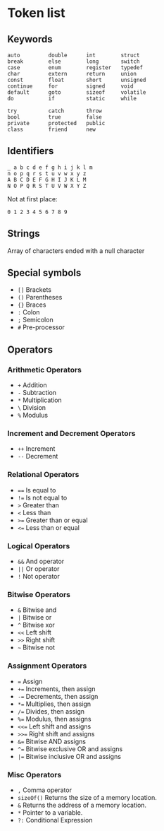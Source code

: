 # Token list

## Keywords

``` 
auto         double      int        struct
break        else        long       switch
case         enum        register   typedef
char         extern      return     union
const        float       short      unsigned
continue     for         signed     void
default      goto        sizeof     volatile
do           if          static     while
```
```
try          catch       throw
bool         true        false
private      protected   public
class        friend      new
```

## Identifiers

```
_ a b c d e f g h i j k l m
n o p q r s t u v w x y z
A B C D E F G H I J K L M
N O P Q R S T U V W X Y Z
```
Not at first place:
```
0 1 2 3 4 5 6 7 8 9
```

## Strings

Array of characters ended with a null character


## Special symbols

- `[]` Brackets
- `()` Parentheses
- `{}` Braces
- `:` Colon
- `;` Semicolon
- `#` Pre-processor

## Operators

### Arithmetic Operators
- `+` Addition 
- `-` Subtraction 
- `*` Multiplication
- `\` Division
- `%` Modulus

### Increment and Decrement Operators
- `++` Increment
- `--` Decrement 

### Relational Operators
- `==` Is equal to
- `!=` Is not equal to 
- `>` Greater than
- `<` Less than
- `>=` Greater than or equal
- `<=` Less than or equal

### Logical Operators
- `&&` And operator
- `||` Or operator
- `!` Not operator

### Bitwise Operators
- `&` Bitwise and 
- `|` Bitwise or 
- `^` Bitwise xor 
- `<<` Left shift 
- `>>` Right shift
- `~` Bitwise not

### Assignment Operators
- `=` Assign
- `+=` Increments, then assign
- `-=` Decrements, then assign
- `*=` Multiplies, then assign
- `/=` Divides, then assign
- `%=` Modulus, then assigns    
- `<<=` Left shift and assigns
- `>>=` Right shift and assigns
- `&=` Bitwise AND assigns 
- `^=` Bitwise exclusive OR and assigns
- `|=` Bitwise inclusive OR and assigns

### Misc Operators
- `,` Comma operator
- `sizeOf()` Returns the size of a memory location.  
- `&` Returns the address of a memory location.
- `*` Pointer to a variable.
- `?:` Conditional Expression